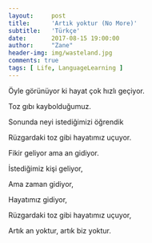 ```yaml
---
layout:     post
title:      'Artık yoktur (No More)'
subtitle:   'Türkçe'
date:       2017-08-15 19:00:00
author:     "Zane"
header-img: img/wasteland.jpg
comments: true
tags: [ Life, LanguageLearning ]
---
```


Öyle görünüyor ki hayat çok hızlı geçiyor. <br>

Toz gıbı kaybolduğumuz. <br>

Sonunda neyi istediğimizi öğrendik <br>

Rüzgardaki toz gibi hayatımız uçuyor. <br>

Fikir geliyor ama an gidiyor. <br>

İstediğimiz kişi geliyor, <br>

Ama zaman gidiyor, <br>

Hayatımız gidiyor, <br>

Rüzgardaki toz gibi hayatımız uçuyor, <br>

Artık an yoktur, artık biz yoktur.
